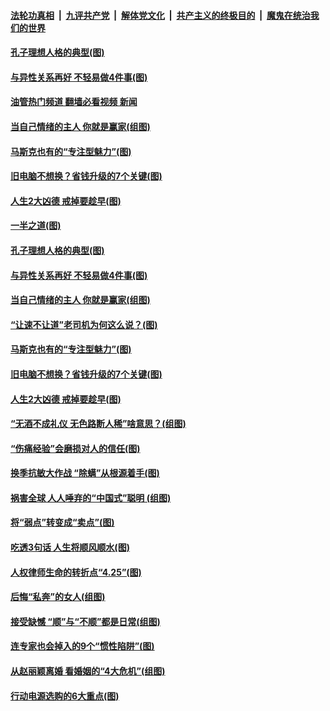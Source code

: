 ####  [法轮功真相](../../../../basic/blob/master/README.md?t=04291130) &nbsp;|&nbsp; [九评共产党](../../../../9ping.md/blob/master/README.md?t=04291130) &nbsp;|&nbsp; [解体党文化](../../../../jtdwh.md/blob/master/README.md?t=04291130)  &nbsp;|&nbsp; [共产主义的终极目的](../../../../gczydzjmd.md/blob/master/README.md?t=04291130) &nbsp;|&nbsp; [魔鬼在统治我们的世界](../../../../mgztzwmdsj.md/blob/master/README.md?t=04291130) 

#### [孔子理想人格的典型(图)](../pages/p8/970112.md?t=04291130) 

#### [与异性关系再好 不轻易做4件事(图)](../pages/p8/970110.md?t=04291130) 

#### [油管热门频道 翻墙必看视频 新闻](http://95.179.203.213:81/youtube.html)

#### [当自己情绪的主人 你就是赢家(组图)](../pages/p8/969824.md?t=04291130) 

#### [马斯克也有的“专注型魅力”(图)](../pages/p8/970012.md?t=04291130) 

#### [旧电脑不想换？省钱升级的7个关键(图)](../pages/p8/970009.md?t=04291130) 

#### [人生2大凶德 戒掉要趁早(图)](../pages/p8/970004.md?t=04291130) 

#### [一半之道(图)](../pages/p8/969357.md?t=04291130) 

#### [孔子理想人格的典型(图)](../pages/p8/970112.md?t=04291130) 

#### [与异性关系再好 不轻易做4件事(图)](../pages/p8/970110.md?t=04291130) 

#### [当自己情绪的主人 你就是赢家(组图)](../pages/p8/969824.md?t=04291130) 

#### [“让速不让道”老司机为何这么说？(图)](../pages/p8/970014.md?t=04291130) 

#### [马斯克也有的“专注型魅力”(图)](../pages/p8/970012.md?t=04291130) 

#### [旧电脑不想换？省钱升级的7个关键(图)](../pages/p8/970009.md?t=04291130) 

#### [人生2大凶德 戒掉要趁早(图)](../pages/p8/970004.md?t=04291130) 

#### [“无酒不成礼仪 无色路断人稀”啥意思？(组图)](../pages/p8/969930.md?t=04291130) 

#### [“伤痛经验”会磨损对人的信任(图)](../pages/p8/969922.md?t=04291130) 

#### [换季抗敏大作战 “除螨”从根源着手(图)](../pages/p8/969828.md?t=04291130) 

#### [祸害全球 人人唾弃的“中国式”聪明 (组图)](../pages/p8/969747.md?t=04291130) 

#### [将“弱点”转变成“卖点”(图)](../pages/p8/969350.md?t=04291130) 

#### [吃透3句话 人生将顺风顺水(图)](../pages/p8/968880.md?t=04291130) 

#### [人权律师生命的转折点“4.25”(图)](../pages/p8/969754.md?t=04291130) 

#### [后悔“私奔”的女人(组图)](../pages/p8/969633.md?t=04291130) 

#### [接受缺憾 “顺”与“不顺”都是日常(组图)](../pages/p8/969757.md?t=04291130) 

#### [连专家也会掉入的9个“惯性陷阱”(图)](../pages/p8/969761.md?t=04291130) 

#### [从赵丽颖离婚 看婚姻的“4大危机”(组图)](../pages/p8/969636.md?t=04291130) 

#### [行动电源选购的6大重点(图)](../pages/p8/969659.md?t=04291130) 

<img src='http://gfw-breaker.win/goodnews/indexes/p8.md' width='0px' height='0px'/>
